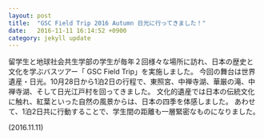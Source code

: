 ```yaml
---
layout: post
title:  "GSC Field Trip 2016 Autumn 日光に行ってきました！"
date:   2016-11-11 16:14:52 +0900
category: jekyll update
---
```


<!-- img src="{{ '/assets/images/v1/201８/01/image3-720x540.jpeg' | relative_url }}" alt=""-->

留学生と地球社会共生学部の学生が毎年２回様々な場所に訪れ、日本の歴史と文化を学ぶバスツアー「 GSC Field Trip」を実施しました。
今回の舞台は世界遺産・日光。10月28日から1泊2日の行程で、東照宮、中禅寺湖、華厳の滝、中禅寺湖、そして日光江戸村を回ってきました。
文化的遺産では日本の伝統文化に触れ、紅葉といった自然の風景からは、日本の四季を体感しました。
あわせて、1泊2日共に行動することで、学生間の距離も一層緊密なものになりました。

(2016.11.11)

[jekyll-docs]: https://jekyllrb.com/docs/home
[jekyll-gh]:   https://github.com/jekyll/jekyll
[jekyll-talk]: https://talk.jekyllrb.com/
